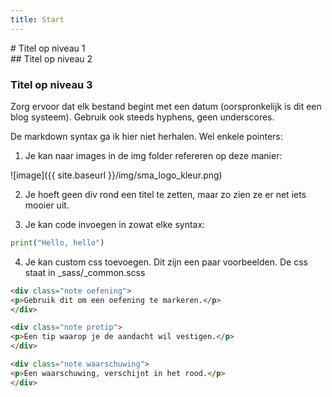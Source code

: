 ```yaml
---
title: Start
---
```


<div class="header1" id="top" markdown = "1"># Titel op niveau 1
</div>

<div class="header2" markdown = "1">## Titel op niveau 2
</div>

### Titel op niveau 3

Zorg ervoor dat elk bestand begint met een datum (oorspronkelijk is dit een blog systeem). Gebruik ook steeds hyphens, geen underscores.

De markdown syntax ga ik hier niet herhalen. Wel enkele pointers:

1. Je kan naar images in de img folder refereren op deze manier:

![image]({{ site.baseurl }}/img/sma_logo_kleur.png)

2. Je hoeft geen div rond een titel te zetten, maar zo zien ze er net iets mooier uit.

3. Je kan code invoegen in zowat elke syntax:

```python
print("Hello, hello")
```

4. Je kan custom css toevoegen. Dit zijn een paar voorbeelden. De css staat in _sass/_common.scss

```html
<div class="note oefening">
<p>Gebruik dit om een oefening te markeren.</p>
</div>
```

```html
<div class="note protip">
<p>Een tip waarop je de aandacht wil vestigen.</p>
</div>
```

```html
<div class="note waarschuwing">
<p>Een waarschuwing, verschijnt in het rood.</p>
</div>
```